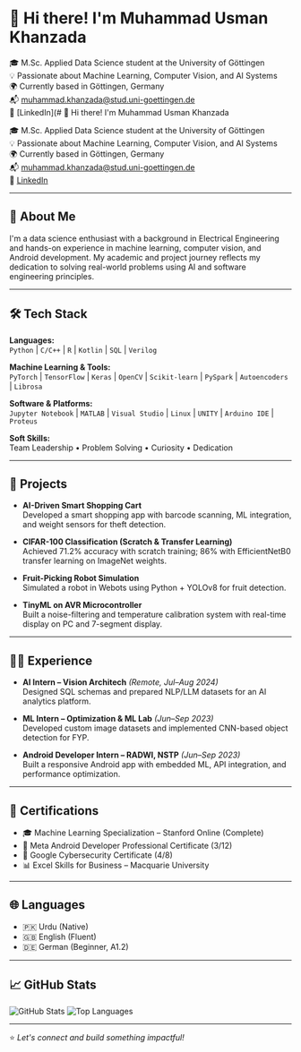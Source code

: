 # 👋 Hi there! I'm Muhammad Usman Khanzada

🎓 M.Sc. Applied Data Science student at the University of Göttingen  
💡 Passionate about Machine Learning, Computer Vision, and AI Systems  
🌍 Currently based in Göttingen, Germany  
📬 muhammad.khanzada@stud.uni-goettingen.de  
🔗 [LinkedIn](# 👋 Hi there! I'm Muhammad Usman Khanzada

🎓 M.Sc. Applied Data Science student at the University of Göttingen  
💡 Passionate about Machine Learning, Computer Vision, and AI Systems  
🌍 Currently based in Göttingen, Germany  
📬 muhammad.khanzada@stud.uni-goettingen.de  
🔗 [LinkedIn](https://www.linkedin.com/in/muhammad-usman-khanzada/)

---

## 🚀 About Me

I'm a data science enthusiast with a background in Electrical Engineering and hands-on experience in machine learning, computer vision, and Android development. My academic and project journey reflects my dedication to solving real-world problems using AI and software engineering principles.

---

## 🛠️ Tech Stack

**Languages:**  
`Python` | `C/C++` | `R` | `Kotlin` | `SQL` | `Verilog`

**Machine Learning & Tools:**  
`PyTorch` | `TensorFlow` | `Keras` | `OpenCV` | `Scikit-learn` | `PySpark` | `Autoencoders` | `Librosa`

**Software & Platforms:**  
`Jupyter Notebook` | `MATLAB` | `Visual Studio` | `Linux` | `UNITY` | `Arduino IDE` | `Proteus`

**Soft Skills:**  
Team Leadership • Problem Solving • Curiosity • Dedication

---

## 🧠 Projects

- **AI-Driven Smart Shopping Cart**  
  Developed a smart shopping app with barcode scanning, ML integration, and weight sensors for theft detection.

- **CIFAR-100 Classification (Scratch & Transfer Learning)**  
  Achieved 71.2% accuracy with scratch training; 86% with EfficientNetB0 transfer learning on ImageNet weights.

- **Fruit-Picking Robot Simulation**  
  Simulated a robot in Webots using Python + YOLOv8 for fruit detection.

- **TinyML on AVR Microcontroller**  
  Built a noise-filtering and temperature calibration system with real-time display on PC and 7-segment display.

---

## 👨‍💻 Experience

- **AI Intern – Vision Architech** *(Remote, Jul–Aug 2024)*  
  Designed SQL schemas and prepared NLP/LLM datasets for an AI analytics platform.

- **ML Intern – Optimization & ML Lab** *(Jun–Sep 2023)*  
  Developed custom image datasets and implemented CNN-based object detection for FYP.

- **Android Developer Intern – RADWI, NSTP** *(Jun–Sep 2023)*  
  Built a responsive Android app with embedded ML, API integration, and performance optimization.

---

## 📜 Certifications

- 🎓 Machine Learning Specialization – Stanford Online (Complete)
- 📱 Meta Android Developer Professional Certificate (3/12)
- 🔐 Google Cybersecurity Certificate (4/8)
- 📊 Excel Skills for Business – Macquarie University

---

## 🌐 Languages

- 🇵🇰 Urdu (Native)
- 🇬🇧 English (Fluent)
- 🇩🇪 German (Beginner, A1.2)

---

## 📈 GitHub Stats

![GitHub Stats](https://github-readme-stats.vercel.app/api?username=Musmankhanzada&show_icons=true&theme=default)
![Top Languages](https://github-readme-stats.vercel.app/api/top-langs/?username=Musmankhanzada&layout=compact)

---

⭐ *Let's connect and build something impactful!*
